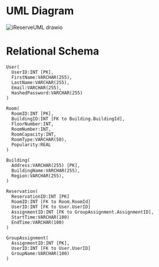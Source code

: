 # UML Diagram

![iReserveUML drawio](https://media.github-dev.cs.illinois.edu/user/9133/files/17d6eab8-d067-41a5-b2e1-92f41246f065)

# Relational Schema

```
User(
  UserID:INT [PK], 
  FirstName:VARCHAR(255),
  LastName:VARCHAR(255), 
  Email:VARCHAR(255), 
  HashedPassword:VARCHAR(255)
)

Room(
  RoomID:INT [PK],
  BuildingID:INT [FK to Building.BuildingId],
  FloorNumber:INT,
  RoomNumber:INT,
  RoomCapacity:INT,
  RoomType:VARCHAR(50),
  Popularity:REAL
)

Building(
  Address:VARCHAR(255) [PK],
  BuildingName:VARCHAR(255),
  Region:VARCHAR(255),
)

Reservation(
  ReservationID:INT [PK]
  RoomID:INT [FK to Room.RoomId]
  UserID:INT [FK to User.UserID]
  AssignmentID:INT [FK to GroupAssignment.AssignmentID],
  StartTime:VARCHAR(100)
  EndTime:VARCHAR(100)
)

GroupAssignment(
  AssignmentID:INT [PK],
  UserID:INT [FK to User.UserID]
  GroupName:VARCHAR(100)
)
```
